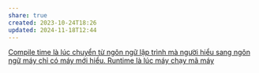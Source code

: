 ```yaml
---
share: true
created: 2023-10-24T18:26
updated: 2024-11-18T12:44
---
```

[Compile time là lúc chuyển từ ngôn ngữ lập trình mà người hiểu sang ngôn ngữ máy chỉ có máy mới hiểu. Runtime là lúc máy chạy mã máy](../../../../../../Kh%C3%A1i%20ni%E1%BB%87m%20c%C6%A1%20b%E1%BA%A3n%20v%C3%A0%20nguy%C3%AAn%20l%C3%BD%20l%E1%BA%ADp%20tr%C3%ACnh/Compile%20time%20l%C3%A0%20l%C3%BAc%20chuy%E1%BB%83n%20t%E1%BB%AB%20ng%C3%B4n%20ng%E1%BB%AF%20l%E1%BA%ADp%20tr%C3%ACnh%20m%C3%A0%20ng%C6%B0%E1%BB%9Di%20hi%E1%BB%83u%20sang%20ng%C3%B4n%20ng%E1%BB%AF%20m%C3%A1y%20ch%E1%BB%89%20c%C3%B3%20m%C3%A1y%20m%E1%BB%9Bi%20hi%E1%BB%83u.%20Runtime%20l%C3%A0%20l%C3%BAc%20m%C3%A1y%20ch%E1%BA%A1y%20m%C3%A3%20m%C3%A1y.md)